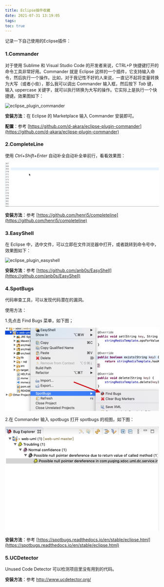 ```yaml
---
title: Eclipse插件收藏
date: 2021-07-31 13:19:05
tags:
toc: true
---
```


记录一下自己使用的Eclipse插件：

### 1.Commander

对于使用 Sublime 和 Visual Studio Code 的开发者来说，CTRL+P 快捷键打开的命令工具非常好用。Commander 就是 Eclipse 这样的一个插件，它支持输入命令，然后执行一个操作。比如，对于我记性不好的人来说，一直记不起将变量转换为大写（或者小些），那么我可以调出 Commander 输入框，然后按下 *Tab* 键，输入 uppercase 关键字，就可以执行转换为大写的操作。它实际上是执行一个快捷键。效果图如下：

![eclipse_plugin_commander](/images/eclipse_plugin_commander.gif)



**安装方法**：在 Eclipse 的 Marketplace 输入 Commander 安装即可。

**配置**：参考 [https://github.com/d-akara/eclipse-plugin-commander](https://github.com/d-akara/eclipse-plugin-commander)



### 2.CompleteLine

使用 *Ctrl+Shift+Enter* 自动补全自动补全单前行，看看效果图：

![eclipse_plugin_complete_line](/images/eclipse_plugin_complete_line.gif)

**安装方法**：参考 [https://github.com/henri5/completeline](https://github.com/henri5/completeline)



### 3.EasyShell

在 Eclipse 中，选中文件，可以立即在文件浏览器中打开，或者跳转到命令号中，效果图如下：

![eclipse_plugin_easyshell](/images/eclipse_plugin_easyshell.gif)

**安装方法**：参考 [https://github.com/anb0s/EasyShell](https://github.com/anb0s/EasyShell)



### 4.SpotBugs

代码审查工具，可以发现代码潜在的漏洞。

使用方法：

1.先点击 Find Bugs 菜单，如下图；

![eclipse_plugin_spot_bugs_1](/images/eclipse_plugin_spot_bugs_1.jpg)

2.在 Commander 输入 spotbugs 打开 spotbugs 的视图，如下图：

![eclipse_plugin_spot_bugs](/images/eclipse_plugin_spotbugs.jpg)

**安装方法**：参考 [https://spotbugs.readthedocs.io/en/stable/eclipse.html](https://spotbugs.readthedocs.io/en/stable/eclipse.html)



### 5.UCDetector

Unused Code Detector 可以检测项目里没有用到的代码。

**安装方法**：参考 http://www.ucdetector.org/